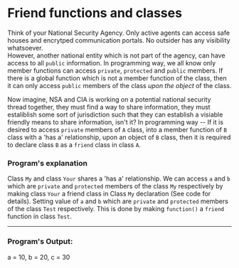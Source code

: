 # Friend functions and classes

Think of your National Security Agency. Only active agents can access safe houses and encrytped communication portals. No outsider has any visibility whatsoever.  
However, another national entity which is not part of the agency, can have access to all `public` information.
In programming way, we all know only member functions can access `private`, `protected` and `public` members. If there is a global function which is not a member function of the class, then it can only access `public` members of the class _upon the object_ of the class.

Now imagine, NSA and CIA is working on a potential national security thread together, they must find a way to share information, they must estaliblish some sort of jurisdiction such that they can establish a visiable friendly means to share information, isn't it? 
In programming way -- If it is desired to access `private` members of `A` class, into a member function of `B` class with a 'has a' relationship, upon an object of `B` class, then it is required to declare class `B` as a `friend` class in class `A`.

### Program's explanation

Class `My` and class `Your` shares a 'has a' relationship. We can access `a` and `b` which are `private` and `protected` members of the class `My` respectively by making class `Your` a friend class in Class `My` declaration (See code for details).
Setting value of `a` and `b` which are `private` and `protected` members of the class `Test` respectively. This is done by making `function()` a `friend` function in class `Test`.

***
### Program's Output:
a = 10, b = 20, c = 30
